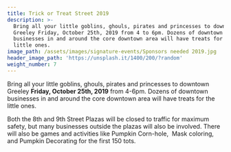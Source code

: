 ```yaml
---
title: Trick or Treat Street 2019
description: >-
  Bring all your little goblins, ghouls, pirates and princesses to downtown
  Greeley Friday, October 25th, 2019 from 4 to 6pm. Dozens of downtown
  businesses in and around the core downtown area will have treats for the
  little ones.
image_path: /assets/images/signature-events/Sponsors needed 2019.jpg
header_image_path: 'https://unsplash.it/1400/200/?random'
weight_number: 7
---
```


Bring all your little goblins, ghouls, pirates and princesses to downtown Greeley **Friday, October 25th, 2019** from 4-6pm. Dozens of downtown businesses in and around the core downtown area will have treats for the little ones.

Both the 8th and 9th Street Plazas will be closed to traffic for maximum safety, but many businesses outside the plazas will also be involved. There will also be games and activities like Pumpkin Corn-hole,&nbsp; Mask coloring, and Pumpkin Decorating for the first 150 tots.